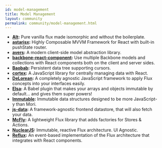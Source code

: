 ```yaml
---
id: model-management
title: Model Management
layout: community
permalink: community/model-management.html
---
```


* **[Alt](https://alt.js.org/):** Pure vanilla flux made isomorphic and without the boilerplate.
* **[astarisx](https://zuudo.github.io/astarisx/):** Highly Composable MVVM Framework for React with built-in pushState router.
* **[avers](https://github.com/wereHamster/avers):** A modern client-side model abstraction library.
* **[backbone-react-component](https://github.com/magalhas/backbone-react-component):** Use multiple Backbone models and collections with React components both on the client and server sides.
* **[Baobab](https://github.com/Yomguithereal/baobab):** Persistent data tree supporting cursors.
* **[cortex](https://github.com/mquan/cortex/):** A JavaScript library for centrally managing data with React.
* **[DeLorean](https://github.com/deloreanjs/delorean):** A completely agnostic JavaScript framework to apply Flux concepts into your interfaces easily.
* **[Elsa](https://github.com/JonAbrams/elsa):** A Babel plugin that makes your arrays and objects immutable by default… and gives them super powers!
* **[Immutable](https://github.com/facebook/immutable-js):** Immutable data structures designed to be more JavaScript-y than Mori.
* **[js-data](https://www.js-data.io/):** A framework-agnostic frontend datastore, that will also fetch your data.
* **[McFly](https://github.com/kenwheeler/mcfly):** A lightweight Flux library that adds factories for Stores & Actions.
* **[NuclearJS](https://github.com/optimizely/nuclear-js):** Immutable, reactive Flux architecture. UI Agnostic.
* **[Reflux](https://github.com/spoike/refluxjs):** An event-based implementation of the Flux architecture that integrates with React components.